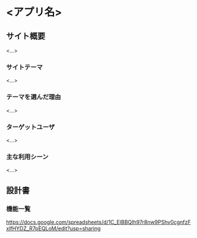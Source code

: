 # <アプリ名>

## サイト概要
<...>

### サイトテーマ
<...>

### テーマを選んだ理由
<...>

### ターゲットユーザ
<...>

### 主な利用シーン
<...>

## 設計書

### 機能一覧
https://docs.google.com/spreadsheets/d/1C_EIBBQIh97r8nw9PShv0cgnfzFxlfHYDZ_R7pEQLoM/edit?usp=sharing
